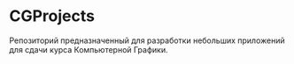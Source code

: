 # CGProjects
Репозиторий предназначенный для разработки небольших приложений для сдачи курса Компьютерной Графики.
